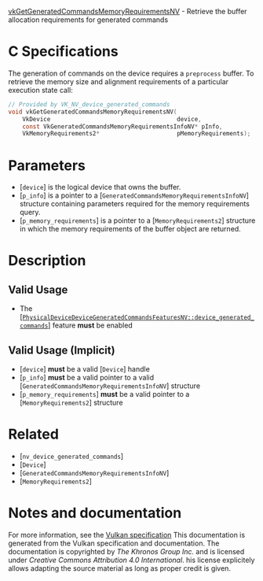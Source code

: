 [vkGetGeneratedCommandsMemoryRequirementsNV](https://www.khronos.org/registry/vulkan/specs/1.3-extensions/man/html/vkGetGeneratedCommandsMemoryRequirementsNV.html) - Retrieve the buffer allocation requirements for generated commands

# C Specifications
The generation of commands on the device requires a `preprocess` buffer.
To retrieve the memory size and alignment requirements of a particular
execution state call:
```c
// Provided by VK_NV_device_generated_commands
void vkGetGeneratedCommandsMemoryRequirementsNV(
    VkDevice                                    device,
    const VkGeneratedCommandsMemoryRequirementsInfoNV* pInfo,
    VkMemoryRequirements2*                      pMemoryRequirements);
```

# Parameters
- [`device`] is the logical device that owns the buffer.
- [`p_info`] is a pointer to a [`GeneratedCommandsMemoryRequirementsInfoNV`] structure containing parameters required for the memory requirements query.
- [`p_memory_requirements`] is a pointer to a [`MemoryRequirements2`] structure in which the memory requirements of the buffer object are returned.

# Description
## Valid Usage
-    The [[`PhysicalDeviceDeviceGeneratedCommandsFeaturesNV::device_generated_commands`]](https://www.khronos.org/registry/vulkan/specs/1.3-extensions/html/vkspec.html#features-deviceGeneratedCommands) feature  **must**  be enabled

## Valid Usage (Implicit)
-  [`device`] **must**  be a valid [`Device`] handle
-  [`p_info`] **must**  be a valid pointer to a valid [`GeneratedCommandsMemoryRequirementsInfoNV`] structure
-  [`p_memory_requirements`] **must**  be a valid pointer to a [`MemoryRequirements2`] structure

# Related
- [`nv_device_generated_commands`]
- [`Device`]
- [`GeneratedCommandsMemoryRequirementsInfoNV`]
- [`MemoryRequirements2`]

# Notes and documentation
For more information, see the [Vulkan specification](https://www.khronos.org/registry/vulkan/specs/1.3-extensions/html/vkspec.html)
This documentation is generated from the Vulkan specification and documentation.
The documentation is copyrighted by *The Khronos Group Inc.* and is licensed under *Creative Commons Attribution 4.0 International*.
his license explicitely allows adapting the source material as long as proper credit is given.
        